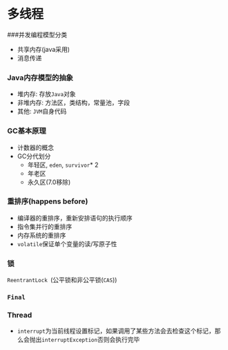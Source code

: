 # 多线程

###并发编程模型分类
  * 共享内存(java采用)
  * 消息传递
  
### Java内存模型的抽象
  * 堆内存: 存放``Java``对象
  * 非堆内存: 方法区，类结构，常量池，字段
  * 其他: ``JVM``自身代码

### GC基本原理
  * 计数器的概念
  * GC分代划分
    * 年轻区, ``eden``, ``survivor``* 2
    * 年老区
    * 永久区(7.0移除)

### 重排序(happens before)
  * 编译器的重排序，重新安排语句的执行顺序
  * 指令集并行的重排序
  * 内存系统的重排序
  * ``volatile``保证单个变量的读/写原子性

### 锁
  ``ReentrantLock ``(公平锁和非公平锁(``CAS``))

### ``Final``

### Thread
  * ``interrupt``为当前线程设置标记，如果调用了某些方法会去检查这个标记，那么会抛出``interruptException``否则会执行完毕

